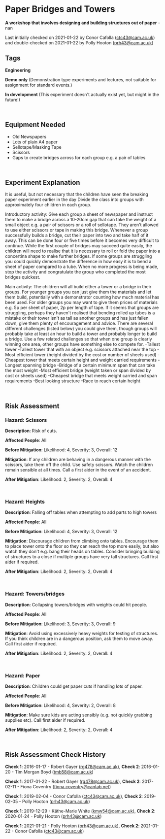 # Paper Bridges and Towers

**A workshop that involves designing and building structures out of paper** - nan

Last initially checked on 2021-01-22 by Conor Cafolla (ctc43@cam.ac.uk) and double-checked on 2021-01-22 by Polly Hooton (prh43@cam.ac.uk)

## Tags
<!--- Start Tags (DO NOT REMOVE THIS COMMENT) --->

**Engineering**

**Demo only** (Demonstration type experiments and lectures, not suitable for assignment for standard events.)

**In development** (This experiment doesn't actually exist yet, but might in the future!)
<!--- End Tags (DO NOT REMOVE THIS COMMENT) --->

<br/>

## Equipment Needed 
- Old Newspapers
- Lots of plain A4 paper
- Sellotape/Masking Tape
- Scissors
- Gaps to create bridges across for each group e.g. a pair of tables

<br/>

## Experiment Explanation 

It is useful, but not necessary that the children have seen the breaking paper experiment earlier in the day
Divide the class into groups with approximately four children in each group. 

Introductory activity:
Give each group a sheet of newspaper and instruct them to make a bridge across a 10-20cm gap that can take the weight of a small object e.g. a pair of scissors or a roll of sellotape. They aren't allowed to use either scissors or tape in making this bridge. Whenever a group successfully builds a bridge, cut their paper into two and take half of it away. This can be done four or five times before it becomes very difficult to continue. While the first couple of bridges may succeed quite easily, the children will need to realise that it is necessary to roll or fold the paper into a concertina shape to make further bridges. If some groups are struggling you could quickly demonstrate the difference in how easy it is to bend a sheet of paper compared to a tube. When no more progress is being made, stop the activity and congratulate the group who completed the most bridges quickest.

Main activity:
The children will all build either a tower or a bridge in their groups. For younger groups you can just give them the materials and let them build, potentially with a demonstrator counting how much material has been used. For older groups you may want to give them prices of materials e.g. 5p per sheet of paper, 2p per length of tape. If it seems that groups are struggling, perhaps they haven't realised that bending rolled up tubes is a mistake or their tower isn't as tall as another groups and has just fallen down, give them plenty of encouragement and advice.
There are several different challenges (listed below) you could give them, though groups will probably take at least an hour to build a tower and probably longer to build a bridge. Use a few related challenges so that when one group is clearly winning one area, other groups have something else to compete for.
-Tallest tower
-Tallest tower that with an object e.g. scissors attached near the top
-Most efficient tower (height divided by the cost or number of sheets used)
-Cheapest tower that meets certain height and weight carried requirements
-Longest spanning bridge
-Bridge of a certain minimum span that can take the most weight
-Most efficient bridge (weight taken or span divided by cost or sheets used)
-Cheapest bridge that meets weight carried and span requirements
-Best looking structure
-Race to reach certain height

<br/>

## Risk Assessment

### **Hazard**: Scissors

**Description**: Risk of cuts.

**Affected People**: All

**Before Mitigation**: Likelihood: 4, Severity: 3, Overall: 12

**Mitigation**: If any children are behaving in a dangerous manner with the scissors, take them off the child. Use safety scissors.
Watch the children remain sensible at all times.
Call a first aider in the event of an accident.

**After Mitigation**: Likelihood: 2, Severity: 2, Overall: 4

<br/>

### **Hazard**: Heights

**Description**: Falling off tables when attempting to add parts to high towers

**Affected People**: All

**Before Mitigation**: Likelihood: 4, Severity: 3, Overall: 12

**Mitigation**: Discourage children from climbing onto tables. Encourage them to place tower onto the floor so they can reach the top more easily, but also watch they don't e.g. bang their heads on tables. Consider bringing building of structures to a close if multiple groups have very tall structures.
Call first aider if required.

**After Mitigation**: Likelihood: 2, Severity: 2, Overall: 4

<br/>

### **Hazard**: Towers/bridges

**Description**: Collapsing towers/bridges with weights could hit people.

**Affected People**: All

**Before Mitigation**: Likelihood: 3, Severity: 3, Overall: 9

**Mitigation**: Avoid using excessively heavy weights for testing of structures. If you think children are in a dangerous position, ask them to move away.
Call first aider if required.

**After Mitigation**: Likelihood: 2, Severity: 2, Overall: 4

<br/>

### **Hazard**: Paper

**Description**: Children could get paper cuts if handling lots of paper.

**Affected People**: All

**Before Mitigation**: Likelihood: 4, Severity: 2, Overall: 8

**Mitigation**: Make sure kids are acting sensibly (e.g. not quickly grabbing supplies etc).
Call first aider if required.

**After Mitigation**: Likelihood: 2, Severity: 2, Overall: 4

<br/>

## Risk Assessment Check History 

**Check 1**: 2016-01-17 - Robert Gayer (rg478@cam.ac.uk), **Check 2**: 2016-01-20 - Tim Morgan Boyd (tmb58@cam.ac.uk)

**Check 1**: 2017-01-22 - Robert Gayer (rg478@cam.ac.uk), **Check 2**: 2017-02-11 - Fiona Coventry (fiona.coventry@cantab.net)

**Check 1**: 2019-02-04 - Conor Cafolla (ctc43@cam.ac.uk), **Check 2**: 2019-02-05 - Polly Hooton (prh43@cam.ac.uk)

**Check 1**: 2019-12-29 - Käthe-Marie White (kmw54@cam.ac.uk), **Check 2**: 2020-01-24 - Polly Hooton (prh43@cam.ac.uk)

**Check 1**: 2021-01-21 - Polly Hooton (prh43@cam.ac.uk), **Check 2**: 2021-01-22 - Conor Cafolla (ctc43@cam.ac.uk)